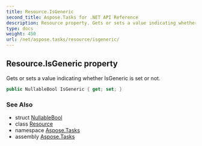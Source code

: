 ```yaml
---
title: Resource.IsGeneric
second_title: Aspose.Tasks for .NET API Reference
description: Resource property. Gets or sets a value indicating whether IsGeneric is set or not
type: docs
weight: 450
url: /net/aspose.tasks/resource/isgeneric/
---
```

## Resource.IsGeneric property

Gets or sets a value indicating whether IsGeneric is set or not.

```csharp
public NullableBool IsGeneric { get; set; }
```

### See Also

* struct [NullableBool](../../nullablebool/)
* class [Resource](../)
* namespace [Aspose.Tasks](../../resource/)
* assembly [Aspose.Tasks](../../../)


